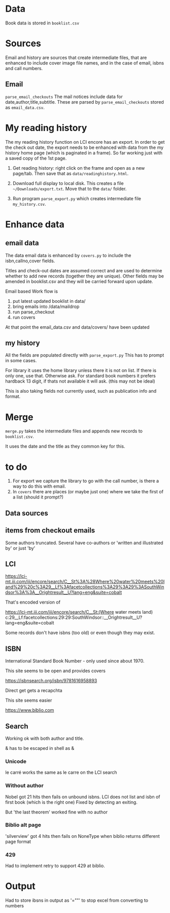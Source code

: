 # Data

Book data is stored in `booklist.csv`

# Sources

Email and history are sources that create intermediate files, that are enhanced to include cover image file names, and in the case of email, isbns and call numbers.

## Email

`parse_email_checkouts` The mail notices include data for date,author,title,subtitle.  These are parsed by `parse_email_checkouts` stored as `email_data.csv`.

# My reading history

The my reading history function on LCI encore has an export. In order to get the check out date, the export needs to be enhanced with data from the my history home page (which is paginated in a frame).  So far working just with a saved copy of the 1st page. 

1. Get reading history: right click on the frame and open as a new page/tab.  Then save that as `data/readinghistory.html`.

1. Download full display to local disk. This creates a file `~/Downloads/export.txt`.  Move that to the `data/` folder. 

1. Run program `parse_export.py` which creates intermediate file `my_history.csv`.

# Enhance data

## email data

The data email data is enhanced by `covers.py` to include the isbn,callno,cover fields.

Titles and check-out dates are assumed correct and are used to determine whether to add new records (together they are unique).
Other fields may be amended in booklist.csv and they will be carried forward upon update.

Email based Work flow is 

1. put latest updated booklist in data/
1. bring emails into /data/maildrop
1. run parse_checkout
1. run covers

At that point the email_data.csv and data/covers/ have been updated

## my history

All the fields are populated directly with `parse_export.py` This has to prompt in some cases.  

For library it uses the home library unless there it is not on list. If there is only one, use that.  Otherwise ask.
For standard book numbers it prefers hardback 13 digit, if thats not available it will ask. (this may not be ideal)

This is also taking fields not currently used, such as publication info and format.

# Merge
`merge.py` takes the intermediate files and appends new records to  `booklist.csv`.

It uses the date and the title as they common key for this.

# to do

1. For export we capture the library to go with the call number, is there a way to do this with email.
2. In `covers` there are places (or maybe just one) where we take the first of a list (should it prompt?)

## Data sources

## items from checkout emails

Some authors truncated.
Several have co-authors or 'written and illustrated by' or just 'by'

## LCI

https://lci-mt.iii.com/iii/encore/search/C__St%3A%28Where%20water%20meets%20land%29%20c%3A29__Lf%3Afacetcollections%3A29%3A29%3ASouthWindsor%3A%3A__Orightresult__U?lang=eng&suite=cobalt

That's encoded version of

https://lci-mt.iii.com/iii/encore/search/C__St:(Where water meets land) c:29__Lf:facetcollections:29:29:SouthWindsor::__Orightresult__U?lang=eng&suite=cobalt

Some records don't have isbns (too old) or even though they may exist.

## ISBN

International Standard Book Number - only used since about 1970.

This site seems to be open and provides covers

https://isbnsearch.org/isbn/9781616958893

Direct get gets a recapchta

This site seems easier

https://www.biblio.com

## Search

Working ok with both author and title. 

& has to be escaped in shell as \&

### Unicode
le carré works the same as le carre on the LCI search


### Without author
Nobel got 21 hits then fails on unbound isbns. LCI does not list and isbn of first book (which is the right one)
Fixed by detecting an exiting.

But 'the last theorem' worked fine with no author

### Biblio alt page

'silverview' got 4 hits then fails on NoneType when biblio returns different page format

### 429

Had to implement retry to support 429 at biblio.

# Output

Had to store ibsns in output as '="<ibsn>"' to stop excel from converting to numbers

